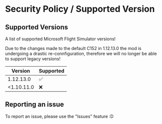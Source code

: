 # Security Policy / Supported Version

## Supported Versions

A list of supported Microsoft Flight Simulator versions!

Due to the changes made to the default C152 in 1.12.13.0 the mod is undergoing a drastic re-connfiguration, therefore we will no longer be able to support legacy versions!

|  Version  | Supported          |
| --------- | ------------------ |
| 1.12.13.0 | :white_check_mark: |
|<1.10.11.0 | :x:                |

## Reporting an issue

To report an issue, please use the "Issues" feature :D
